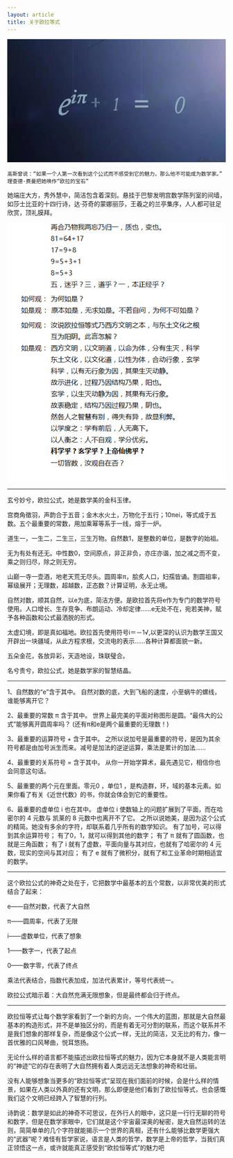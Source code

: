 ```yaml
---
layout: article
title: 关于欧拉等式
---
```



![](/images/euler-eq.jpeg)



```
高斯曾说：“如果一个人第一次看到这个公式而不感受到它的魅力，那么他不可能成为数学家。”
理查德·费曼把她唤作“欧拉的宝石”
```

她端庄大方，秀外慧中，简洁包含着深刻。悬挂于巴黎发明宫数学陈列室的间墙，如莎士比亚的十四行诗，达·芬奇的蒙娜丽莎，王羲之的兰亭集序，人人都可驻足欣赏，顶礼膜拜。


![](/images/euler.jpeg)



---

玄兮妙兮，欧拉公式，她是数学美的金科玉律。

宫商角徵羽，声韵合于五音；金木水火土，万物化于五行；10πei，等式成于五数。五个最重要的常数，用加乘幂等系于一线，熔于一炉。

道生一，一生二，二生三，三生万物。自然数1，是整数的单位，是数字的始祖。

无为有处有还无。中性数0，空间原点，非正非负，亦庄亦谐，加之减之而不变，乘之则归尽，除之则无穷。

山巅一寺一壶酒，地老天荒无尽头。圆周率π，脍炙人口，妇孺皆诵。割圆祖率，幂级展开；无理数，超越数，正态数？计算证明，永无止境。

自然对数，顺其自然，以e为底，简洁方便。是欧拉首先将e作为专门的数学符号使用。人口增长、生存竞争、布朗运动、冷却定律……e无处不在，宛若美神，赋予各种函数和公式最洒脱的形式。

太虚幻境，即是真如福地。欧拉首先使用符号i＝－1√,以更深的认识为数学王国又开辟出一块疆域，从此方程求根，交流电的表示……各种计算都面貌一新。

五朵金花，各放异彩，天造地设，珠联璧合。

名兮贵兮，欧拉公式，她是数学家的智慧结晶。


___


1、自然数的“e”含于其中。 自然对数的底，大到飞船的速度，小至蜗牛的螺线，谁能够离开它？

2、最重要的常数 π 含于其中。 世界上最完美的平面对称图形是圆。“最伟大的公式”能够离开圆周率吗？ (还有π和e是两个最重要的无理数！)

3、最重要的运算符号 + 含于其中。 之所以说加号是最重要的符号，是因为其余符号都是由加号派生而来。减号是加法的逆逆运算，乘法是累计的加法……

4、最重要的关系符号 = 含于其中。 从你一开始学算术，最先遇见它，相信你也会同意这句话。

5、最重要的两个元在里面。零元0 ，单位1 ，是构造群，环，域的基本元素。如果你看了有关《近世代数》的书，你就会体会到它的重要性。

6、最重要的虚单位 i 也在其中。 虚单位 i 使数轴上的问题扩展到了平面，而在哈密尔的 4 元数与 凯莱的 8 元数中也离开不了它。 之所以说她美，是因为这个公式的精简。她没有多余的字符，却联系着几乎所有的数学知识。 有了加号，可以得到其余运算符号； 有了0，1，就可以得到其他的数字； 有了 π 就有了圆函数，也就是三角函数； 有了 i 就有了虚数，平面向量与其对应，也就有了哈密尔的 4 元数，现实的空间与其对应； 有了 e 就有了微积分，就有了和工业革命时期相适宜的数学。

___


这个欧拉公式的神奇之处在于，它把数学中最基本的五个常数，以非常优美的形式结合了起来：

e——自然对数，代表了大自然

π——圆周率，代表了无限

i——虚数单位，代表了想象

1——数字一，代表了起点

0——数字零，代表了终点

乘法代表结合，指数代表加成，加法代表累计，等号代表统一。

欧拉公式暗示着：大自然充满无限想象，但是最终都会归于终点。

___


欧拉恒等式让每个数学家看到了一个新的方向，一个伟大的蓝图，那就是大自然最基本的构造形式，并不是单独区分的，而是有着无可分割的联系，而这个联系并不是我们想象的那样复杂，而是像这个公式一样，无比的简洁，又无比的有力，像一首优雅的口风琴曲，悦耳悠扬。

无论什么样的语言都不能描述出欧拉恒等式的魅力，因为它本身就不是人类能言明的“神迹”它的存在表明了大自然拥有着人类远远无法想象的神奇和壮丽。

没有人能够想象当更多的“欧拉恒等式”呈现在我们面前的时候，会是什么样的情景，如果在人类以外真的还有文明，那么即便是他们看到了欧拉恒等式，也会感慨我们这个文明已经跨入了智慧的行列。

诗韵说：数学是如此的神奇不可思议，在外行人的眼中，这只是一行行无聊的符号和数字，但是在数学家眼中，它们就是这个宇宙最深奥的秘密，是大自然运转的法则，简简单单的几个字符就能揭示一个世界的真相，还有什么能够比数学更强大的“武器”呢？难怪有哲学家说，语言是人类的哲学，数学是上帝的哲学，当我们真正领悟这一点，或许就能真正感受到“欧拉恒等式”的魅力吧